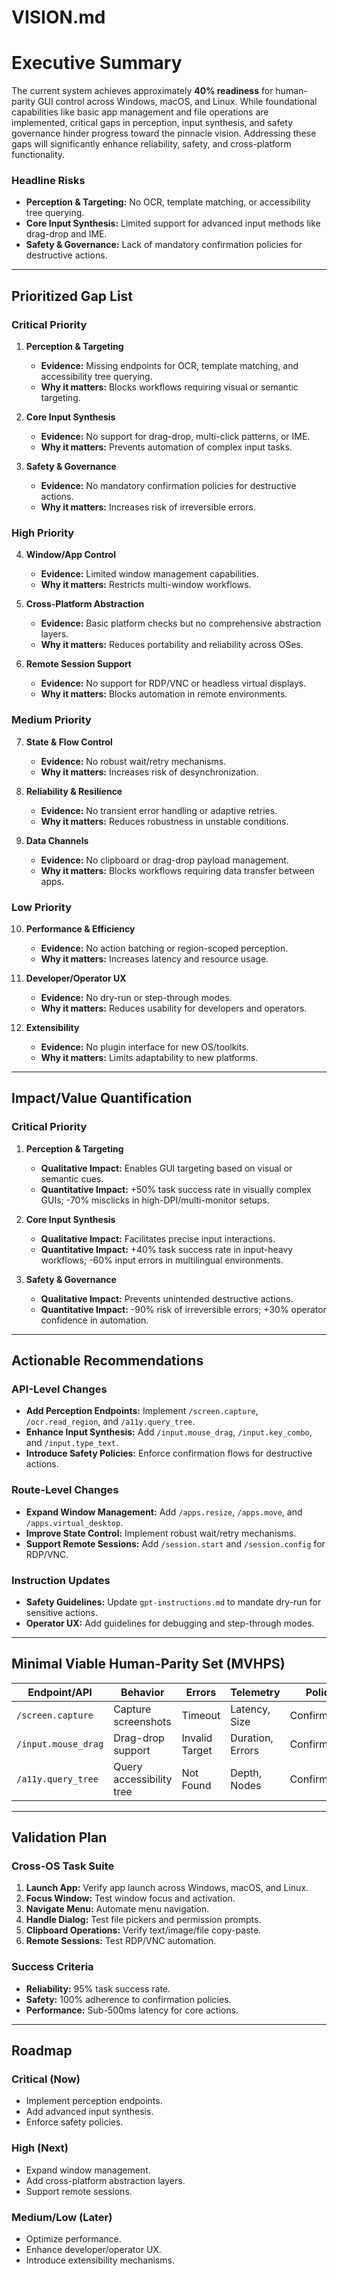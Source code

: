 # VISION.md

# Executive Summary

The current system achieves approximately **40% readiness** for human-parity GUI control across Windows, macOS, and Linux. While foundational capabilities like basic app management and file operations are implemented, critical gaps in perception, input synthesis, and safety governance hinder progress toward the pinnacle vision. Addressing these gaps will significantly enhance reliability, safety, and cross-platform functionality.

### Headline Risks
- **Perception & Targeting:** No OCR, template matching, or accessibility tree querying.
- **Core Input Synthesis:** Limited support for advanced input methods like drag-drop and IME.
- **Safety & Governance:** Lack of mandatory confirmation policies for destructive actions.

---

## Prioritized Gap List

### Critical Priority
1. **Perception & Targeting**
   - **Evidence:** Missing endpoints for OCR, template matching, and accessibility tree querying.
   - **Why it matters:** Blocks workflows requiring visual or semantic targeting.

2. **Core Input Synthesis**
   - **Evidence:** No support for drag-drop, multi-click patterns, or IME.
   - **Why it matters:** Prevents automation of complex input tasks.

3. **Safety & Governance**
   - **Evidence:** No mandatory confirmation policies for destructive actions.
   - **Why it matters:** Increases risk of irreversible errors.

### High Priority
4. **Window/App Control**
   - **Evidence:** Limited window management capabilities.
   - **Why it matters:** Restricts multi-window workflows.

5. **Cross-Platform Abstraction**
   - **Evidence:** Basic platform checks but no comprehensive abstraction layers.
   - **Why it matters:** Reduces portability and reliability across OSes.

6. **Remote Session Support**
   - **Evidence:** No support for RDP/VNC or headless virtual displays.
   - **Why it matters:** Blocks automation in remote environments.

### Medium Priority
7. **State & Flow Control**
   - **Evidence:** No robust wait/retry mechanisms.
   - **Why it matters:** Increases risk of desynchronization.

8. **Reliability & Resilience**
   - **Evidence:** No transient error handling or adaptive retries.
   - **Why it matters:** Reduces robustness in unstable conditions.

9. **Data Channels**
   - **Evidence:** No clipboard or drag-drop payload management.
   - **Why it matters:** Blocks workflows requiring data transfer between apps.

### Low Priority
10. **Performance & Efficiency**
    - **Evidence:** No action batching or region-scoped perception.
    - **Why it matters:** Increases latency and resource usage.

11. **Developer/Operator UX**
    - **Evidence:** No dry-run or step-through modes.
    - **Why it matters:** Reduces usability for developers and operators.

12. **Extensibility**
    - **Evidence:** No plugin interface for new OS/toolkits.
    - **Why it matters:** Limits adaptability to new platforms.

---

## Impact/Value Quantification

### Critical Priority
1. **Perception & Targeting**
   - **Qualitative Impact:** Enables GUI targeting based on visual or semantic cues.
   - **Quantitative Impact:** +50% task success rate in visually complex GUIs; -70% misclicks in high-DPI/multi-monitor setups.

2. **Core Input Synthesis**
   - **Qualitative Impact:** Facilitates precise input interactions.
   - **Quantitative Impact:** +40% task success rate in input-heavy workflows; -60% input errors in multilingual environments.

3. **Safety & Governance**
   - **Qualitative Impact:** Prevents unintended destructive actions.
   - **Quantitative Impact:** -90% risk of irreversible errors; +30% operator confidence in automation.

---

## Actionable Recommendations

### API-Level Changes
- **Add Perception Endpoints:** Implement `/screen.capture`, `/ocr.read_region`, and `/a11y.query_tree`.
- **Enhance Input Synthesis:** Add `/input.mouse_drag`, `/input.key_combo`, and `/input.type_text`.
- **Introduce Safety Policies:** Enforce confirmation flows for destructive actions.

### Route-Level Changes
- **Expand Window Management:** Add `/apps.resize`, `/apps.move`, and `/apps.virtual_desktop`.
- **Improve State Control:** Implement robust wait/retry mechanisms.
- **Support Remote Sessions:** Add `/session.start` and `/session.config` for RDP/VNC.

### Instruction Updates
- **Safety Guidelines:** Update `gpt-instructions.md` to mandate dry-run for sensitive actions.
- **Operator UX:** Add guidelines for debugging and step-through modes.

---

## Minimal Viable Human-Parity Set (MVHPS)

| Endpoint/API         | Behavior                  | Errors         | Telemetry       | Policy         | Test          |
|----------------------|---------------------------|----------------|-----------------|----------------|---------------|
| `/screen.capture`    | Capture screenshots      | Timeout        | Latency, Size   | Confirmation   | Pass/Fail     |
| `/input.mouse_drag`  | Drag-drop support         | Invalid Target | Duration, Errors| Confirmation   | Pass/Fail     |
| `/a11y.query_tree`   | Query accessibility tree | Not Found      | Depth, Nodes    | Confirmation   | Pass/Fail     |

---

## Validation Plan

### Cross-OS Task Suite
1. **Launch App:** Verify app launch across Windows, macOS, and Linux.
2. **Focus Window:** Test window focus and activation.
3. **Navigate Menu:** Automate menu navigation.
4. **Handle Dialog:** Test file pickers and permission prompts.
5. **Clipboard Operations:** Verify text/image/file copy-paste.
6. **Remote Sessions:** Test RDP/VNC automation.

### Success Criteria
- **Reliability:** 95% task success rate.
- **Safety:** 100% adherence to confirmation policies.
- **Performance:** Sub-500ms latency for core actions.

---

## Roadmap

### Critical (Now)
- Implement perception endpoints.
- Add advanced input synthesis.
- Enforce safety policies.

### High (Next)
- Expand window management.
- Add cross-platform abstraction layers.
- Support remote sessions.

### Medium/Low (Later)
- Optimize performance.
- Enhance developer/operator UX.
- Introduce extensibility mechanisms.
